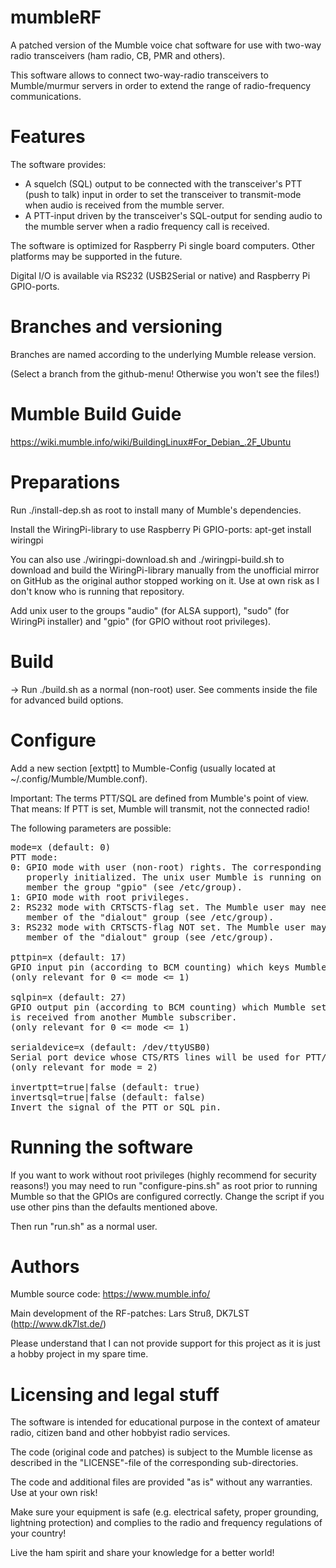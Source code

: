 # mumbleRF
A patched version of the Mumble voice chat software for use with two-way radio transceivers (ham radio, CB, PMR and others).

This software allows to connect two-way-radio transceivers to Mumble/murmur servers in order to extend the range of radio-frequency communications.

# Features
The software provides:
- A squelch (SQL) output to be connected with the transceiver's PTT (push to talk) input in order to set the transceiver to transmit-mode when audio is received from the mumble server.
- A PTT-input driven by the transceiver's SQL-output for sending audio to the mumble server when a radio frequency call is received.

The software is optimized for Raspberry Pi single board computers. Other platforms may be supported in the future.

Digital I/O is available via RS232 (USB2Serial or native) and Raspberry Pi GPIO-ports.

# Branches and versioning
Branches are named according to the underlying Mumble release version.

(Select a branch from the github-menu! Otherwise you won't see the files!)

# Mumble Build Guide
https://wiki.mumble.info/wiki/BuildingLinux#For_Debian_.2F_Ubuntu

# Preparations
Run ./install-dep.sh as root to install many of Mumble's dependencies.

Install the WiringPi-library to use Raspberry Pi GPIO-ports:
apt-get install wiringpi

You can also use ./wiringpi-download.sh and ./wiringpi-build.sh to download
and build the WiringPi-library manually from the unofficial mirror on GitHub
as the original author stopped working on it. Use at own risk as I don't know
who is running that repository.

Add unix user to the groups "audio" (for ALSA support), "sudo" (for
WiringPi installer) and "gpio" (for GPIO without root privileges).

# Build
-> Run ./build.sh as a normal (non-root) user.
See comments inside the file for advanced build options.

# Configure
Add a new section
[extptt]
to Mumble-Config (usually located at ~/.config/Mumble/Mumble.conf).

Important: The terms PTT/SQL are defined from Mumble's point of view.
That means: If PTT is set, Mumble will transmit, not the connected radio!

The following parameters are possible:

<pre>
mode=x (default: 0)
PTT mode:
0: GPIO mode with user (non-root) rights. The corresponding pins have to be
   properly initialized. The unix user Mumble is running on may need to be a
   member the group "gpio" (see /etc/group).
1: GPIO mode with root privileges.
2: RS232 mode with CRTSCTS-flag set. The Mumble user may need to be a
   member of the "dialout" group (see /etc/group).
3: RS232 mode with CRTSCTS-flag NOT set. The Mumble user may need to be a
   member of the "dialout" group (see /etc/group).

pttpin=x (default: 17)
GPIO input pin (according to BCM counting) which keys Mumble transmit.
(only relevant for 0 <= mode <= 1)

sqlpin=x (default: 27)
GPIO output pin (according to BCM counting) which Mumble sets when audio
is received from another Mumble subscriber.
(only relevant for 0 <= mode <= 1)

serialdevice=x (default: /dev/ttyUSB0)
Serial port device whose CTS/RTS lines will be used for PTT/SQL keying
(only relevant for mode = 2)

invertptt=true|false (default: true)
invertsql=true|false (default: false)
Invert the signal of the PTT or SQL pin.
</pre>

# Running the software
If you want to work without root privileges (highly recommend for
security reasons!) you may need to run "configure-pins.sh" as root prior
to running Mumble so that the GPIOs are configured correctly. Change the
script if you use other pins than the defaults mentioned above.

Then run "run.sh" as a normal user.

# Authors
Mumble source code: https://www.mumble.info/

Main development of the RF-patches: Lars Struß, DK7LST (http://www.dk7lst.de/)

Please understand that I can not provide support for this project as it is just a hobby project in my spare time.

# Licensing and legal stuff
The software is intended for educational purpose in the context of amateur radio, citizen band and other hobbyist radio services.

The code (original code and patches) is subject to the Mumble license as described in the "LICENSE"-file of the corresponding sub-directories.

The code and additional files are provided "as is" without any warranties. Use at your own risk!

Make sure your equipment is safe (e.g. electrical safety, proper grounding, lightning protection) and complies to the radio and frequency regulations of your country!

Live the ham spirit and share your knowledge for a better world!
